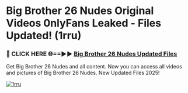 # Big Brother 26 Nudes Original Videos 0nlyFans Leaked - Files Updated! (1rru)

<h3>🔴 CLICK HERE 🌐==►► <a href="https://tinyurl.com/4mcuefdz" rel="nofollow">Big Brother 26 Nudes Updated Files</a></h3>

Get Big Brother 26 Nudes and all content. Now you can access all videos and pictures of Big Brother 26 Nudes. New Updated Files 2025!

[![1rru](https://i.imgur.com/StAQSOY.gif)](https://tinyurl.com/4mcuefdz)
